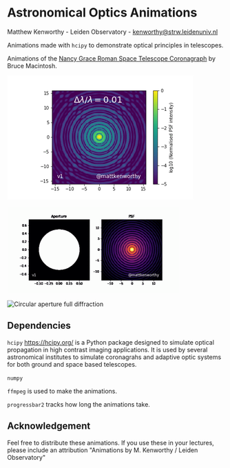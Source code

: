 # Astronomical Optics Animations

Matthew Kenworthy - Leiden Observatory - kenworthy@strw.leidenuniv.nl

Animations made with `hcipy` to demonstrate optical principles in telescopes.

Animations of the [Nancy Grace Roman Space Telescope Coronagraph](ngrst/)  by Bruce Macintosh.

![PSF versus bandwidth](./anim_psf_vs_bandwidth_v1.gif)

![Five element interferometer](./interferometers_v1.gif)

![Circular aperture full diffraction](./near_and_far_v1.gif)


## Dependencies

`hcipy` https://hcipy.org/ is a Python package designed to simulate optical propagation in high contrast imaging applications. It is used by several astronomical institutes to simulate coronagrahs and adaptive optic systems for both ground and space based telescopes.

`numpy`

`ffmpeg` is used to make the animations.

`progressbar2` tracks how long the animations take.

## Acknowledgement

Feel free to distribute these animations.
If you use these in your lectures, please include an attribution "Animations by M. Kenworthy / Leiden Observatory"

